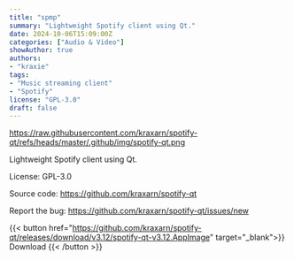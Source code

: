```yaml
---
title: "spmp"
summary: "Lightweight Spotify client using Qt."
date: 2024-10-06T15:09:00Z
categories: ["Audio & Video"]
showAuthor: true
authors:
- "kraxie"
tags: 
- "Music streaming client"
- "Spotify"
license: "GPL-3.0"
draft: false
---
```


https://raw.githubusercontent.com/kraxarn/spotify-qt/refs/heads/master/.github/img/spotify-qt.png

Lightweight Spotify client using Qt.

License: GPL-3.0

Source code: <https://github.com/kraxarn/spotify-qt>  

Report the bug: <https://github.com/kraxarn/spotify-qt/issues/new>  

{{< button href="https://github.com/kraxarn/spotify-qt/releases/download/v3.12/spotify-qt-v3.12.AppImage" target="_blank">}}
Download
{{< /button >}}